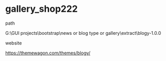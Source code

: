 # gallery_shop222

path

G:\GUI projects\bootstrap\news or blog type or gallery\extract\blogy-1.0.0

website 

https://themewagon.com/themes/blogy/
